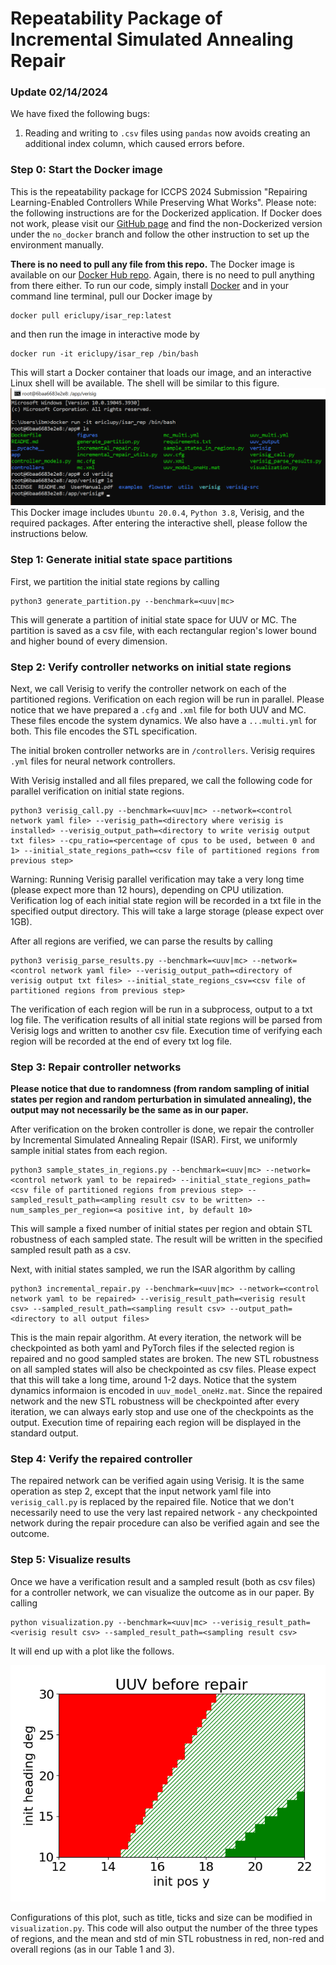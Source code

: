 # Repeatability Package of Incremental Simulated Annealing Repair

### Update 02/14/2024
We have fixed the following bugs:

1. Reading and writing to `.csv` files using `pandas` now avoids creating an additional index column, which caused errors before.

### Step 0: Start the Docker image

This is the repeatability package for ICCPS 2024 Submission "Repairing Learning-Enabled Controllers While Preserving What Works".
Please note: the following instructions are for the Dockerized application. If Docker does not work, please visit our [GitHub page](https://github.com/ericlupy/isar_rep)
and find the non-Dockerized version under the `no_docker` branch and follow the other instruction to set up the environment manually.

**There is no need to pull any file from this repo.** The Docker image is available on our [Docker Hub repo](https://hub.docker.com/repository/docker/ericlupy/isar_rep).
Again, there is no need to pull anything from there either. To run our code, simply install [Docker](https://www.docker.com/) and in your command line terminal, pull our Docker image by
```
docker pull ericlupy/isar_rep:latest
```
and then run the image in interactive mode by
```
docker run -it ericlupy/isar_rep /bin/bash
```
This will start a Docker container that loads our image, and an interactive Linux shell will be available. The shell will be similar to this figure.
![Docker interactive shell](figures/docker_shell_example.png)
This Docker image includes `Ubuntu 20.0.4`, `Python 3.8`, Verisig, and the required packages. After entering the interactive shell,
please follow the instructions below.

### Step 1: Generate initial state space partitions

First, we partition the initial state regions by calling

```
python3 generate_partition.py --benchmark=<uuv|mc>
```

This will generate a partition of initial state space for UUV or MC. The partition is saved as a csv file, with each rectangular
region's lower bound and higher bound of every dimension.


### Step 2: Verify controller networks on initial state regions

Next, we call Verisig to verify the controller network on each of the partitioned regions. Verification on each region will be run in parallel.
Please notice that we have prepared a `.cfg` and `.xml` file for both UUV and MC. These files encode the system dynamics.
We also have a `...multi.yml` for both. This file encodes the STL specification.

The initial broken controller networks are in `/controllers`. Verisig requires `.yml` files for neural network controllers.

With Verisig installed and all files prepared, we call the following code for parallel verification on initial state regions.

```
python3 verisig_call.py --benchmark=<uuv|mc> --network=<control network yaml file> --verisig_path=<directory where verisig is installed> --verisig_output_path=<directory to write verisig output txt files> --cpu_ratio=<percentage of cpus to be used, between 0 and 1> --initial_state_regions_path=<csv file of partitioned regions from previous step>
```

Warning: Running Verisig parallel verification may take a very long time (please expect more than 12 hours), depending on CPU utilization. Verification log of each initial state region will be recorded in a txt file in the specified output directory. This will take a large storage (please expect over 1GB).

After all regions are verified, we can parse the results by calling
```
python3 verisig_parse_results.py --benchmark=<uuv|mc> --network=<control network yaml file> --verisig_output_path=<directory of verisig output txt files> --initial_state_regions_csv=<csv file of partitioned regions from previous step>
```
The verification of each region will be run in a subprocess, output to a txt log file.
The verification results of all initial state regions will be parsed from Verisig logs and written to another csv file.
Execution time of verifying each region will be recorded at the end of every txt log file.

### Step 3: Repair controller networks

**Please notice that due to randomness (from random sampling of initial states per region and random perturbation in simulated annealing), the output may not necessarily be the same as in our paper.**

After verification on the broken controller is done, we repair the controller by Incremental Simulated Annealing Repair (ISAR). 
First, we uniformly sample initial states from each region.
```
python3 sample_states_in_regions.py --benchmark=<uuv|mc> --network=<control network yaml to be repaired> --initial_state_regions_path=<csv file of partitioned regions from previous step> --sampled_result_path=<ampling result csv to be written> --num_samples_per_region=<a positive int, by default 10>
```
This will sample a fixed number of initial states per region and obtain STL robustness of each sampled state. The result will be written in the specified sampled result path as a csv.

Next, with initial states sampled, we run the ISAR algorithm by calling
```
python3 incremental_repair.py --benchmark=<uuv|mc> --network=<control network yaml to be repaired> --verisig_result_path=<verisig result csv> --sampled_result_path=<sampling result csv> --output_path=<directory to all output files>
```
This is the main repair algorithm. At every iteration, the network will be checkpointed as both yaml and PyTorch files if the selected region is repaired and no good sampled states are broken.
The new STL robustness on all sampled states will also be checkpointed as csv files.
Please expect that this will take a long time, around 1-2 days. Notice that the system dynamics informaion is encoded in `uuv_model_oneHz.mat`.
Since the repaired network and the new STL robustness will be checkpointed after every iteration, we can always early stop and use one of the checkpoints as the output.
Execution time of repairing each region will be displayed in the standard output.


### Step 4: Verify the repaired controller
The repaired network can be verified again using Verisig. It is the same operation as step 2, except that the input network yaml file into `verisig_call.py` is replaced by the repaired file.
Notice that we don't necessarily need to use the very last repaired network - any checkpointed network during the repair procedure can also be verified again and see the outcome.


### Step 5: Visualize results
Once we have a verification result and a sampled result (both as csv files) for a controller network, we can visualize the outcome as in our paper.
By calling
```
python visualization.py --benchmark=<uuv|mc> --verisig_result_path=<verisig result csv> --sampled_result_path=<sampling result csv> 
```
It will end up with a plot like the follows.

![UUV result example](figures/uuv_broken_result.png)

Configurations of this plot, such as title, ticks and size can be modified in `visualization.py`.
This code will also output the number of the three types of regions,
and the mean and std of min STL robustness in red, non-red and overall regions (as in our Table 1 and 3).



